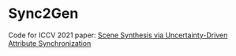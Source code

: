 # Sync2Gen
Code for ICCV 2021 paper: [Scene Synthesis via Uncertainty-Driven Attribute Synchronization](https://drive.google.com/file/d/1QM4TTslT1UrcUiIgZU-8YZd0PgZh0p9c/view)
